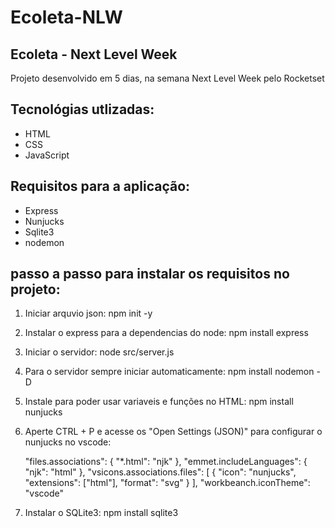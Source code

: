 # Ecoleta-NLW

## Ecoleta - Next Level Week

Projeto desenvolvido em 5 dias, na semana Next Level Week pelo Rocketset

## Tecnológias utlizadas:

* HTML
* CSS
* JavaScript

## Requisitos para a aplicação:

* Express
* Nunjucks
* Sqlite3
* nodemon

## passo a passo para instalar os requisitos no projeto:

1. Iniciar arquvio json: npm init -y

2. Instalar o express para a dependencias do node: npm install express

3. Iniciar o servidor: node src/server.js

4. Para o servidor sempre iniciar automaticamente: npm install nodemon -D

5. Instale para poder usar variaveis e funções no HTML: npm install nunjucks

6. Aperte CTRL + P e acesse os "Open Settings (JSON)" para configurar o nunjucks no vscode:
    
    "files.associations": {
        "*.html": "njk"
    },
    "emmet.includeLanguages": {
        "njk": "html"
    },
    "vsicons.associations.files": [
        { "icon": "nunjucks", "extensions": ["html"], "format": "svg" }
    ],
    "workbeanch.iconTheme": "vscode"

7. Instalar o SQLite3: npm install sqlite3